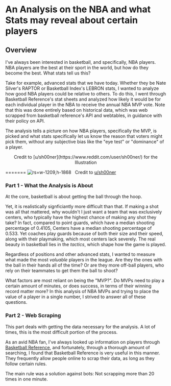 # An Analysis on the NBA and what Stats may reveal about certain players

## Overview

I've always been interested in basketball, and specifically, NBA players. NBA players are the best at their sport in the world, but how do they become the best. What stats tell us this?

Take for example, advanced stats that we have today. Whether they be Nate Silver's RAPTOR or Basketball Index's LEBRON stats, I wanted to analyze how good NBA players could be relative to others. To do this, I went through Basketball Reference's stat sheets and analyzed how likely it would be for each individual player in the NBA to receive the annual NBA MVP vote. Note that this was done entirely based on historical data, which was web scrapped from basketball reference's API and webtables, in guidance with their policy on API.

The analysis tells a picture on how NBA players, specifically the MVP, is picked and what stats specifically let us know the reason that voters might pick them, without any subjective bias like the "eye test" or "dominance" of a player.

<p style ="text-align: center;">Credit to [u/sh00ner](https://www.reddit.com/user/sh00ner/) for the Illustration</p>


=======
![rs=w-1209,h-1868](https://github.com/kev374k/Hardwood_Convergence/assets/54005848/c88b6d50-2461-4970-9268-c756f76ec789)
 
Credit to [u/sh00ner](https://www.reddit.com/user/sh00ner/)
### Part 1 - What the Analysis is About

At the core, basketball is about getting the ball through the hoop. 

Yet, it is realistically signficiantly more difficult than that. If making a shot was all that mattered, why wouldn't I just want a team that was exclusively centers, who typically have the highest chance of making any shot they take? In fact, compared to point guards, which have a median shooting percentage of 0.4105, Centers have a median shooting percentage of 0.533. Yet coaches play guards because of both their size and their speed, along with their playmaking, which most centers lack severely. The real beauty in basketball lies in the *tactics*, which shape how the game is played. 

Regardless of positions and other advanced stats, I wanted to measure what made the most *valuable* players in the league. Are they the ones with the ball in their hands all of the time? Or are they more off-ball players, who rely on their teammates to get them the ball to shoot?

What factors are most reliant on being the "MVP?". Do MVPs need to play a certain amount of minutes, or does success, in terms of their winning record matter more? In this analysis of NBA MVPs and trying to place the value of a player in a single number, I strived to answer all of these questions.

### Part 2 - Web Scraping

This part deals with getting the data necessary for the analysis. A lot of times, this is the most difficult portion of the process. 

As an avid NBA fan, I've always looked up information on players through [Basketball Reference](https://www.basketball-reference.com), and fortunately, through a thorough amount of searching, I found that Basketball Reference is very useful in this manner. They frequently allow people online to scrap their data, as long as they follow certain rules. 

The main rule was a solution against bots: Not scrapping more than 20 times in one minute.
